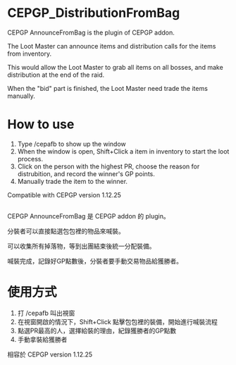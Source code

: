 # CEPGP_DistributionFromBag

CEPGP AnnounceFromBag is the plugin of CEPGP addon.

The Loot Master can announce items and distribution calls for the items from inventory.

This would allow the Loot Master to grab all items on all bosses, and make distribution at the end of the raid.

When the "bid" part is finished, the Loot Master need trade the items manually.

# How to use

1. Type /cepafb to show up the window
2. When the window is open, Shift+Click a item in inventory to start the loot process.
3. Click on the person with the highest PR, choose the reason for distrubition, and record the winner's GP points.
4. Manually trade the item to the winner.

Compatible with CEPGP version 1.12.25

##

CEPGP AnnounceFromBag 是 CEPGP addon 的 plugin。

分裝者可以直接點選包包裡的物品來喊裝。 

可以收集所有掉落物，等到出團結束後統一分配裝備。

喊裝完成，記錄好GP點數後，分裝者要手動交易物品給獲勝者。

# 使用方式

1. 打 /cepafb 叫出視窗
2. 在視窗開啟的情況下，Shift+Click 點擊包包裡的裝備，開始進行喊裝流程
3. 點選PR最高的人，選擇給裝的理由，紀錄獲勝者的GP點數
4. 手動拿裝給獲勝者

相容於 CEPGP version 1.12.25
